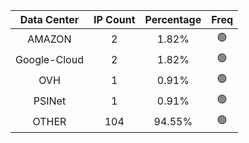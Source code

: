 | Data Center | IP Count | Percentage | Freq |
|:------------:|:--------:|:-----------:|:-----:|
| AMAZON | 2 | 1.82% | 🟢 |
| Google-Cloud | 2 | 1.82% | 🟢 |
| OVH | 1 | 0.91% | 🟢 |
| PSINet | 1 | 0.91% | 🟢 |
| OTHER | 104 | 94.55% | 🟢 |